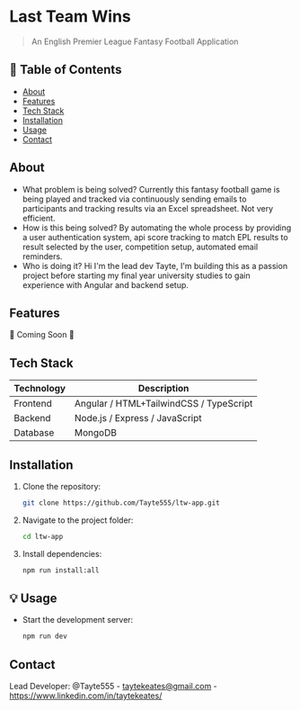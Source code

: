 # Last Team Wins

> An English Premier League Fantasy Football Application

## 📝 Table of Contents

- [About](#about)
- [Features](#features)
- [Tech Stack](#tech-stack)
- [Installation](#installation)
- [Usage](#-usage)
- [Contact](#contact)


## About

- What problem is being solved? Currently this fantasy football game is being played and tracked via continuously sending emails to participants and tracking results via an Excel spreadsheet. Not very efficient.
- How is this being solved? By automating the whole process by providing a user authentication system, api score tracking to match EPL results to result selected by the user, competition setup, automated email reminders.
- Who is doing it? Hi I'm the lead dev Tayte, I'm building this as a passion project before starting my final year university studies to gain experience with Angular and backend setup. 


## Features

🚧 Coming Soon 🚧


## Tech Stack

| Technology | Description |
|------------|-------------|
| Frontend   | Angular / HTML+TailwindCSS / TypeScript |
| Backend    | Node.js / Express / JavaScript |
| Database   | MongoDB |


## Installation

1. Clone the repository:

    ```bash
    git clone https://github.com/Tayte555/ltw-app.git

2. Navigate to the project folder:

    ```bash
    cd ltw-app

3. Install dependencies:

    ```bash
    npm run install:all

## 💡 Usage

- Start the development server:

    ```bash
    npm run dev

## Contact

Lead Developer:
@Tayte555 - taytekeates@gmail.com - https://www.linkedin.com/in/taytekeates/
